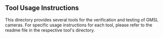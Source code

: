 ## Tool Usage Instructions
This directory provides several tools for the verification and testing of GMSL cameras. For specific usage instructions for each tool, please refer to the readme file in the respective tool's directory.

